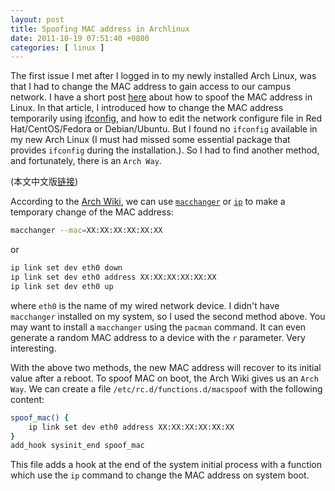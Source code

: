 ```yaml
---
layout: post
title: Spoofing MAC address in Archlinux
date: 2011-10-19 07:51:40 +0800
categories: [ linux ]
---
```


The first issue I met after I logged in to my newly installed Arch Linux, was that I had to change the MAC address to gain access to our campus network.
I have a short post [here][linux-mac] about how to spoof the MAC address in Linux.
In that article, I introduced how to change the MAC address temporarily using [ifconfig][ifconfig],
and how to edit the network configure file in Red Hat/CentOS/Fedora or Debian/Ubuntu.
But I found no `ifconfig` available in my new Arch Linux (I must had missed some essential package that provides `ifconfig` during the installation.).
So I had to find another method, and fortunately, there is an `Arch Way`.

<!-- more -->

(本文中文版[链接][chinese])

According to the [Arch Wiki][archwiki], we can use [`macchanger`][macchanger] or [`ip`][ip] to make a temporary change of the MAC address:

``` bash
macchanger --mac=XX:XX:XX:XX:XX:XX
```

or

``` bash
ip link set dev eth0 down
ip link set dev eth0 address XX:XX:XX:XX:XX:XX
ip link set dev eth0 up
```

where `eth0` is the name of my wired network device. I didn't have `macchanger` installed on my system, so I used the second method above.
You may want to install a `macchanger` using the `pacman` command.
It can even generate a random MAC address to a device with the `r` parameter. Very interesting.

With the above two methods, the new MAC address will recover to its initial value after a reboot.
To spoof MAC on boot, the Arch Wiki gives us an `Arch Way`. We can create a file `/etc/rc.d/functions.d/macspoof` with the following content:

``` bash
spoof_mac() {
    ip link set dev eth0 address XX:XX:XX:XX:XX:XX
}
add_hook sysinit_end spoof_mac
```

This file adds a hook at the end of the system initial process with a function which use the `ip` command to change the MAC address on system boot.

[linux-mac]:        /linux/2011/07/16/how-to-change-mac-address-in-linux/
[ifconfig]:         http://en.wikipedia.org/wiki/Ifconfig
[chinese]:          /linux/2011/10/19/spoofing-mac-address-in-archlinux-chs/
[archwiki]:         https://wiki.archlinux.org/index.php/MAC_Address_Spoofing
[macchanger]:       http://www.alobbs.com/macchanger
[ip]:               http://linux.die.net/man/8/ip
